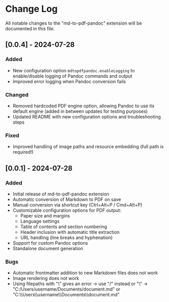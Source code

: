 # Change Log

All notable changes to the "md-to-pdf-pandoc" extension will be documented in this file.

## [0.0.4] - 2024-07-28

### Added
- New configuration option `mdtopdfpandoc.enableLogging` to enable/disable logging of Pandoc commands and output
- Improved error logging when Pandoc conversion fails

### Changed
- Removed hardcoded PDF engine option, allowing Pandoc to use its default engine (added in between updates for testing purposes)
- Updated README with new configuration options and troubleshooting steps

### Fixed
- Improved handling of image paths and resource embedding (full path is required!)

## [0.0.1] - 2024-07-28

### Added

- Initial release of md-to-pdf-pandoc extension
- Automatic conversion of Markdown to PDF on save
- Manual conversion via shortcut key (Ctrl+Alt+P / Cmd+Alt+P)
- Customizable configuration options for PDF output:
  - Paper size and margins
  - Language settings
  - Table of contents and section numbering
  - Header inclusion with automatic title extraction
  - URL handling (line breaks and hyphenation)
- Support for custom Pandoc options
- Standalone document generation
  
### Bugs

- Automatic frontmatter addition to new Markdown files does not work
- Image rendering does not work
- Using filepaths with "\\" gives an error -> use "/" instead or "\\" -> "C:/Users/username/Documents/document.md" or "C:\\\\Users\\\\username\\\\Documents\\\\document.md"
